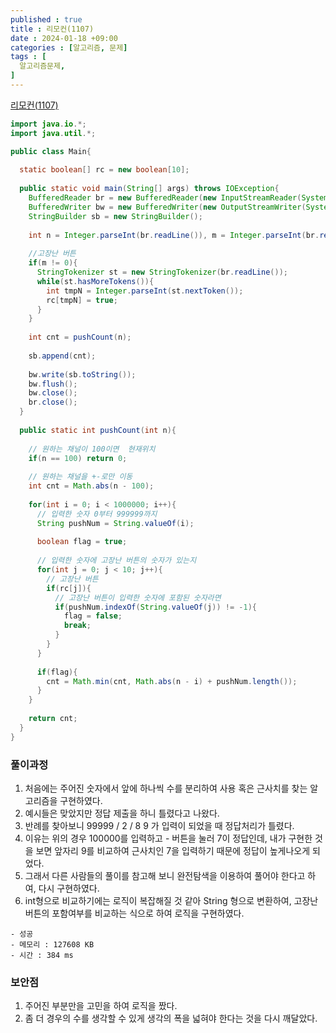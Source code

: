 ```yaml
---
published : true
title : 리모컨(1107)
date : 2024-01-18 +09:00
categories : [알고리즘, 문제]
tags : [
  알고리즘문제,
]
---
```

<!-- ![](/assets/img/Spring/aaaa.png){:style="border:1px solid #eaeaea; border-radius: 7px; padding: 0px;" } -->
<!-- ![](/assets/img/alg/4-1.png){:style="width:1000px" } -->

<a href="https://www.acmicpc.net/problem/1107" target="_blank">리모컨(1107)</a>

```java
import java.io.*;
import java.util.*;

public class Main{
    
  static boolean[] rc = new boolean[10];
  
  public static void main(String[] args) throws IOException{
    BufferedReader br = new BufferedReader(new InputStreamReader(System.in));
    BufferedWriter bw = new BufferedWriter(new OutputStreamWriter(System.out));
    StringBuilder sb = new StringBuilder();
    
    int n = Integer.parseInt(br.readLine()), m = Integer.parseInt(br.readLine());
    
    //고장난 버튼
    if(m != 0){
      StringTokenizer st = new StringTokenizer(br.readLine());
      while(st.hasMoreTokens()){
        int tmpN = Integer.parseInt(st.nextToken());
        rc[tmpN] = true;
      }
    }
    
    int cnt = pushCount(n);
    
    sb.append(cnt);
    
    bw.write(sb.toString());
    bw.flush();
    bw.close();
    br.close();
  }
  
  public static int pushCount(int n){
    
    // 원하는 채널이 100이면  현재위치
    if(n == 100) return 0;
    
    // 원하는 채널을 +-로만 이동
    int cnt = Math.abs(n - 100);
    
    for(int i = 0; i < 1000000; i++){
      // 입력한 숫자 0부터 999999까지
      String pushNum = String.valueOf(i);
      
      boolean flag = true;
      
      // 입력한 숫자에 고장난 버튼의 숫자가 있는지
      for(int j = 0; j < 10; j++){
        // 고장난 버튼
        if(rc[j]){
          // 고장난 버튼이 입력한 숫자에 포함된 숫자라면
          if(pushNum.indexOf(String.valueOf(j)) != -1){
            flag = false;
            break;
          }
        }
      }
      
      if(flag){
        cnt = Math.min(cnt, Math.abs(n - i) + pushNum.length());
      }
    }
    
    return cnt;
  }
}
```

### 풀이과정
1. 처음에는 주어진 숫자에서 앞에 하나씩 수를 분리하여 사용 혹은 근사치를 찾는 알고리즘을 구현하였다.
2. 예시들은 맞았지만 정답 제출을 하니 틀렸다고 나왔다.
3. 반례를 찾아보니 99999 / 2 / 8 9 가 입력이 되었을 때 정답처리가 틀렸다.
4. 이유는 위의 경우 100000를 입력하고 - 버튼을 눌러 7이 정답인데, 내가 구현한 것을 보면 앞자리 9를 비교하여 근사치인 7을 입력하기 때문에 정답이 높게나오게 되었다.
5. 그래서 다른 사람들의 풀이를 참고해 보니 완전탐색을 이용하여 풀어야 한다고 하여, 다시 구현하였다.
6. int형으로 비교하기에는 로직이 복잡해질 것 같아 String 형으로 변환하여, 고장난 버튼의 포함여부를 비교하는 식으로 하여 로직을 구현하였다.

```
- 성공
- 메모리 : 127608 KB
- 시간 : 384 ms
```

### 보안점
1. 주어진 부분만을 고민을 하여 로직을 짰다.
2. 좀 더 경우의 수를 생각할 수 있게 생각의 폭을 넓혀야 한다는 것을 다시 깨달았다.
